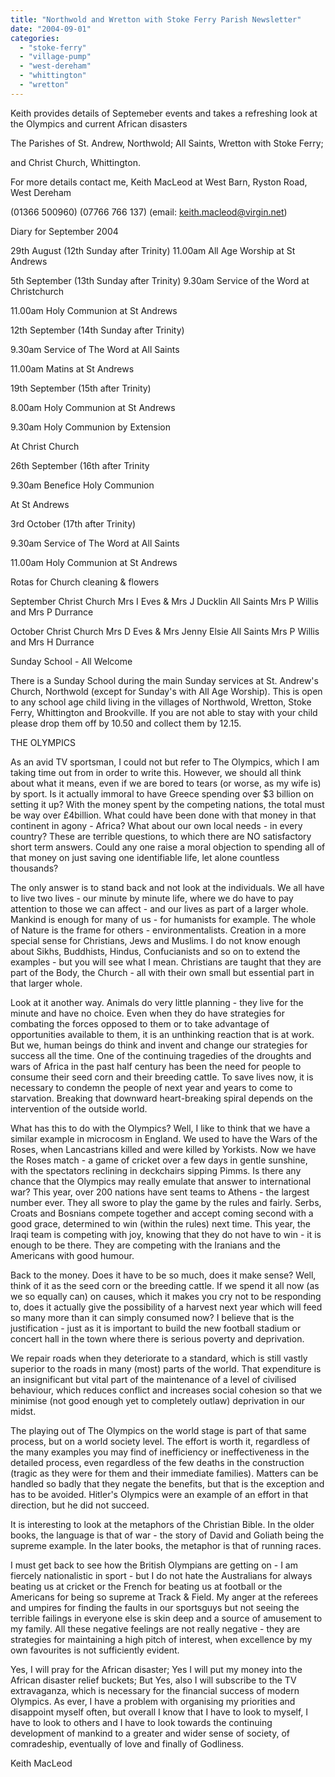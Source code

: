 ```yaml
---
title: "Northwold and Wretton with Stoke Ferry Parish Newsletter"
date: "2004-09-01"
categories: 
  - "stoke-ferry"
  - "village-pump"
  - "west-dereham"
  - "whittington"
  - "wretton"
---
```


Keith provides details of Septemeber events and takes a refreshing look at the Olympics and current African disasters

The Parishes of St. Andrew, Northwold; All Saints, Wretton with Stoke Ferry;

and Christ Church, Whittington.

For more details contact me, Keith MacLeod at West Barn, Ryston Road, West Dereham

(01366 500960) (07766 766 137) (email: keith.macleod@virgin.net)

Diary for September 2004

29th August (12th Sunday after Trinity) 11.00am All Age Worship at St Andrews

5th September (13th Sunday after Trinity) 9.30am Service of the Word at Christchurch

11.00am Holy Communion at St Andrews

12th September (14th Sunday after Trinity)

9.30am Service of The Word at All Saints

11.00am Matins at St Andrews

19th September (15th after Trinity)

8.00am Holy Communion at St Andrews

9.30am Holy Communion by Extension

At Christ Church

26th September (16th after Trinity

9.30am Benefice Holy Communion

At St Andrews

3rd October (17th after Trinity)

9.30am Service of The Word at All Saints

11.00am Holy Communion at St Andrews

Rotas for Church cleaning & flowers

September Christ Church Mrs I Eves & Mrs J Ducklin All Saints Mrs P Willis and Mrs P Durrance

October Christ Church Mrs D Eves & Mrs Jenny Elsie All Saints Mrs P Willis and Mrs H Durrance

Sunday School - All Welcome

There is a Sunday School during the main Sunday services at St. Andrew's Church, Northwold (except for Sunday's with All Age Worship). This is open to any school age child living in the villages of Northwold, Wretton, Stoke Ferry, Whittington and Brookville. If you are not able to stay with your child please drop them off by 10.50 and collect them by 12.15.

THE OLYMPICS

As an avid TV sportsman, I could not but refer to The Olympics, which I am taking time out from in order to write this. However, we should all think about what it means, even if we are bored to tears (or worse, as my wife is) by sport. Is it actually immoral to have Greece spending over $3 billion on setting it up? With the money spent by the competing nations, the total must be way over £4billion. What could have been done with that money in that continent in agony - Africa? What about our own local needs - in every country? These are terrible questions, to which there are NO satisfactory short term answers. Could any one raise a moral objection to spending all of that money on just saving one identifiable life, let alone countless thousands?

The only answer is to stand back and not look at the individuals. We all have to live two lives - our minute by minute life, where we do have to pay attention to those we can affect - and our lives as part of a larger whole. Mankind is enough for many of us - for humanists for example. The whole of Nature is the frame for others - environmentalists. Creation in a more special sense for Christians, Jews and Muslims. I do not know enough about Sikhs, Buddhists, Hindus, Confucianists and so on to extend the examples - but you will see what I mean. Christians are taught that they are part of the Body, the Church - all with their own small but essential part in that larger whole.

Look at it another way. Animals do very little planning - they live for the minute and have no choice. Even when they do have strategies for combating the forces opposed to them or to take advantage of opportunities available to them, it is an unthinking reaction that is at work. But we, human beings do think and invent and change our strategies for success all the time. One of the continuing tragedies of the droughts and wars of Africa in the past half century has been the need for people to consume their seed corn and their breeding cattle. To save lives now, it is necessary to condemn the people of next year and years to come to starvation. Breaking that downward heart-breaking spiral depends on the intervention of the outside world.

What has this to do with the Olympics? Well, I like to think that we have a similar example in microcosm in England. We used to have the Wars of the Roses, when Lancastrians killed and were killed by Yorkists. Now we have the Roses match - a game of cricket over a few days in gentle sunshine, with the spectators reclining in deckchairs sipping Pimms. Is there any chance that the Olympics may really emulate that answer to international war? This year, over 200 nations have sent teams to Athens - the largest number ever. They all swore to play the game by the rules and fairly. Serbs, Croats and Bosnians compete together and accept coming second with a good grace, determined to win (within the rules) next time. This year, the Iraqi team is competing with joy, knowing that they do not have to win - it is enough to be there. They are competing with the Iranians and the Americans with good humour.

Back to the money. Does it have to be so much, does it make sense? Well, think of it as the seed corn or the breeding cattle. If we spend it all now (as we so equally can) on causes, which it makes you cry not to be responding to, does it actually give the possibility of a harvest next year which will feed so many more than it can simply consumed now? I believe that is the justification - just as it is important to build the new football stadium or concert hall in the town where there is serious poverty and deprivation.

We repair roads when they deteriorate to a standard, which is still vastly superior to the roads in many (most) parts of the world. That expenditure is an insignificant but vital part of the maintenance of a level of civilised behaviour, which reduces conflict and increases social cohesion so that we minimise (not good enough yet to completely outlaw) deprivation in our midst.

The playing out of The Olympics on the world stage is part of that same process, but on a world society level. The effort is worth it, regardless of the many examples you may find of inefficiency or ineffectiveness in the detailed process, even regardless of the few deaths in the construction (tragic as they were for them and their immediate families). Matters can be handled so badly that they negate the benefits, but that is the exception and has to be avoided. Hitler's Olympics were an example of an effort in that direction, but he did not succeed.

It is interesting to look at the metaphors of the Christian Bible. In the older books, the language is that of war - the story of David and Goliath being the supreme example. In the later books, the metaphor is that of running races.

I must get back to see how the British Olympians are getting on - I am fiercely nationalistic in sport - but I do not hate the Australians for always beating us at cricket or the French for beating us at football or the Americans for being so supreme at Track & Field. My anger at the referees and umpires for finding the faults in our sportsguys but not seeing the terrible failings in everyone else is skin deep and a source of amusement to my family. All these negative feelings are not really negative - they are strategies for maintaining a high pitch of interest, when excellence by my own favourites is not sufficiently evident.

Yes, I will pray for the African disaster; Yes I will put my money into the African disaster relief buckets; But Yes, also I will subscribe to the TV extravaganza, which is necessary for the financial success of modern Olympics. As ever, I have a problem with organising my priorities and disappoint myself often, but overall I know that I have to look to myself, I have to look to others and I have to look towards the continuing development of mankind to a greater and wider sense of society, of comradeship, eventually of love and finally of Godliness.

Keith MacLeod
